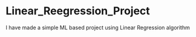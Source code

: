 # Linear_Reegression_Project
I have made a simple ML based project using Linear Regression algorithm
